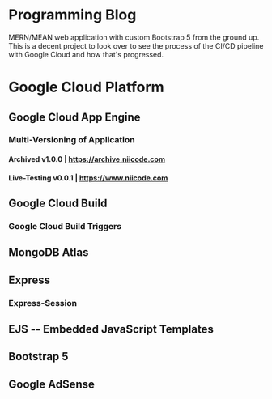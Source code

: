# Programming Blog
MERN/MEAN web application with custom Bootstrap 5 from the ground up. This is a decent project to look over to see the process of the CI/CD pipeline with Google Cloud and how that's progressed.

# Google Cloud Platform
## Google Cloud App Engine
### Multi-Versioning of Application 
#### Archived v1.0.0 | https://archive.niicode.com
#### Live-Testing v0.0.1 | https://www.niicode.com 
## Google Cloud Build
### Google Cloud Build Triggers
## MongoDB Atlas
## Express
### Express-Session
## EJS -- Embedded JavaScript Templates
## Bootstrap 5
## Google AdSense
